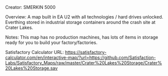 Creator: SMERKIN 5000

Overview: A map built in EA U2 with all technologies / hard drives unlocked. Everthing stored in industrial storage containers around the crash site at Crater Lakes.

Notes: This map has no production machines, has lots of items in storage ready for you to build your factory/factories.

Satisfactory Calculator URL: https://satisfactory-calculator.com/en/interactive-map/?url=https://github.com/Satisfaction-Labs/Satisfactory_Maps/raw/master/Crater%20Lakes%20Storage/Crater%20Lakes%20Storage.sav


